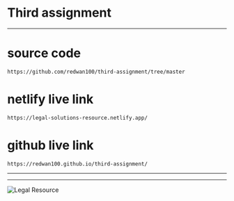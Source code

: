 # Third assignment
---
# source code
```
https://github.com/redwan100/third-assignment/tree/master
```

# netlify live link
```
https://legal-solutions-resource.netlify.app/
```
# github live link
```
https://redwan100.github.io/third-assignment/
```
---
---
![Legal Resource](https://user-images.githubusercontent.com/78641603/214316876-31c8d364-c5aa-4ac5-bfd5-46b7ae1aed8a.png)
